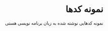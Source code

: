 <div dir="rtl" style="direction:rtl">

# نمونه کدها

نمونه کدهایی نوشته شده به زبان برنامه نویسی هستی

</div>
